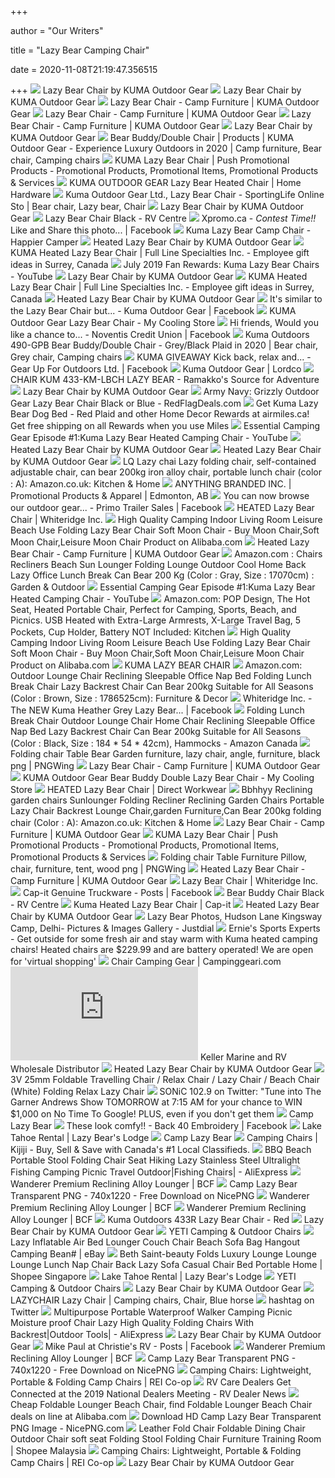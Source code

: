 +++
        
author = "Our Writers"
        
title = "Lazy Bear Camping Chair"
        
date = 2020-11-08T21:19:47.356515
        
+++
[ ![](https://airstreamsupplycompany.com/wp-content/uploads/2020/02/kuma-lazy-bear-chair-gray-plaid.jpg)](https://airstreamsupplycompany.com/wp-content/uploads/2020/02/kuma-lazy-bear-chair-gray-plaid.jpg) Lazy Bear Chair by KUMA Outdoor Gear
[ ![](https://airstreamsupplycompany.com/wp-content/uploads/2020/02/kuma-lazy-bear-chair-heather-gray-800x800.jpg)](https://airstreamsupplycompany.com/wp-content/uploads/2020/02/kuma-lazy-bear-chair-heather-gray-800x800.jpg) Lazy Bear Chair by KUMA Outdoor Gear
[ ![](https://www.kumaoutdoorgear.com/images/products/200504091739.jpg)](https://www.kumaoutdoorgear.com/images/products/200504091739.jpg) Lazy Bear Chair - Camp Furniture | KUMA Outdoor Gear
[ ![](https://www.kumaoutdoorgear.com/images/products/190718112246.jpg)](https://www.kumaoutdoorgear.com/images/products/190718112246.jpg) Lazy Bear Chair - Camp Furniture | KUMA Outdoor Gear
[ ![](https://www.kumaoutdoorgear.com/images/products/200504092432.jpg)](https://www.kumaoutdoorgear.com/images/products/200504092432.jpg) Lazy Bear Chair - Camp Furniture | KUMA Outdoor Gear
[ ![](https://airstreamsupplycompany.com/wp-content/uploads/2020/02/kuma-lazy-bear-chair-woman-red-plaid.jpg)](https://airstreamsupplycompany.com/wp-content/uploads/2020/02/kuma-lazy-bear-chair-woman-red-plaid.jpg) Lazy Bear Chair by KUMA Outdoor Gear
[ ![](https://i.pinimg.com/564x/8a/ca/bd/8acabdb7e6b63cdfda376415c4a364d1.jpg)](https://i.pinimg.com/564x/8a/ca/bd/8acabdb7e6b63cdfda376415c4a364d1.jpg) Bear Buddy/Double Chair | Products | KUMA Outdoor Gear - Experience Luxury  Outdoors in 2020 | Camp furniture, Bear chair, Camping chairs
[ ![](https://www.pushpromo.ca/wp-content/uploads/2017/02/433-Lazy-Bear-Chair-Blue_Large.jpg)](https://www.pushpromo.ca/wp-content/uploads/2017/02/433-Lazy-Bear-Chair-Blue_Large.jpg) KUMA Lazy Bear Chair | Push Promotional Products - Promotional Products,  Promotional Items, Promotional Products & Services
[ ![](https://pcdn.piiojs.com/i/gyc7wy/vw,412,vh,0,r,1,pr,2.6,wp,1/%2F%2Fcdn-tp1.mozu.com%2F24871-37656%2Fcms%2F37656%2Ffiles%2F97593b0f-a05b-4637-b904-973d2ced1449)](https://pcdn.piiojs.com/i/gyc7wy/vw,412,vh,0,r,1,pr,2.6,wp,1/%2F%2Fcdn-tp1.mozu.com%2F24871-37656%2Fcms%2F37656%2Ffiles%2F97593b0f-a05b-4637-b904-973d2ced1449) KUMA OUTDOOR GEAR Lazy Bear Heated Chair | Home Hardware
[ ![](https://i.pinimg.com/originals/86/b6/af/86b6af0a767f9b1bed880de801e2a6cf.jpg)](https://i.pinimg.com/originals/86/b6/af/86b6af0a767f9b1bed880de801e2a6cf.jpg) Kuma Outdoor Gear Ltd., Lazy Bear Chair - SportingLife Online Sto | Bear  chair, Lazy bear, Chair
[ ![](https://airstreamsupplycompany.com/wp-content/uploads/2020/02/kuma-lazy-bear-chair-detail-800x800.jpg)](https://airstreamsupplycompany.com/wp-content/uploads/2020/02/kuma-lazy-bear-chair-detail-800x800.jpg) Lazy Bear Chair by KUMA Outdoor Gear
[ ![](https://owascorv.com/wp-content/uploads/sites/4/2020/04/433BC.jpg)](https://owascorv.com/wp-content/uploads/sites/4/2020/04/433BC.jpg) Lazy Bear Chair Black - RV Centre
[ ![](https://lookaside.fbsbx.com/lookaside/crawler/media/?media_id=2815360101870170)](https://lookaside.fbsbx.com/lookaside/crawler/media/?media_id=2815360101870170) Xpromo.ca - *Contest Time!!* Like and Share this photo... | Facebook
[ ![](https://cdn.shopify.com/s/files/1/0280/9731/4921/products/190718112055_1200x.jpg?v=1587144443)](https://cdn.shopify.com/s/files/1/0280/9731/4921/products/190718112055_1200x.jpg?v=1587144443) Kuma Lazy Bear Camp Chair - Happier Camper
[ ![](https://airstreamsupplycompany.com/wp-content/uploads/2020/03/heated-lazy-bear-chair-with-text-man-1200x1200.jpg)](https://airstreamsupplycompany.com/wp-content/uploads/2020/03/heated-lazy-bear-chair-with-text-man-1200x1200.jpg) Heated Lazy Bear Chair by KUMA Outdoor Gear
[ ![](https://tscstatic.fullline.ca/ProductImages/Asi39923333_600x.jpg)](https://tscstatic.fullline.ca/ProductImages/Asi39923333_600x.jpg) KUMA Heated Lazy Bear Chair | Full Line Specialties Inc. - Employee gift  ideas in Surrey, Canada
[ ![](https://i.ytimg.com/vi/v_z955wQS-4/maxresdefault.jpg)](https://i.ytimg.com/vi/v_z955wQS-4/maxresdefault.jpg) July 2019 Fan Rewards: Kuma Lazy Bear Chairs - YouTube
[ ![](https://airstreamsupplycompany.com/wp-content/uploads/2020/02/kuma-bear-paws-chair-red-plaid.jpg)](https://airstreamsupplycompany.com/wp-content/uploads/2020/02/kuma-bear-paws-chair-red-plaid.jpg) Lazy Bear Chair by KUMA Outdoor Gear
[ ![](https://tscstatic.fullline.ca/ProductImages/Asi39923334_600x.jpg)](https://tscstatic.fullline.ca/ProductImages/Asi39923334_600x.jpg) KUMA Heated Lazy Bear Chair | Full Line Specialties Inc. - Employee gift  ideas in Surrey, Canada
[ ![](https://airstreamsupplycompany.com/wp-content/uploads/2020/03/Cropped-KUMA-heated-lazy-bear-ZOOMZOOMCREATIVECO_AIRSTREAMWINTER2020-352.jpg)](https://airstreamsupplycompany.com/wp-content/uploads/2020/03/Cropped-KUMA-heated-lazy-bear-ZOOMZOOMCREATIVECO_AIRSTREAMWINTER2020-352.jpg) Heated Lazy Bear Chair by KUMA Outdoor Gear
[ ![](https://lookaside.fbsbx.com/lookaside/crawler/media/?media_id=2179239479049012)](https://lookaside.fbsbx.com/lookaside/crawler/media/?media_id=2179239479049012) It's similar to the Lazy Bear Chair but... - Kuma Outdoor Gear | Facebook
[ ![](https://s.yimg.com/aah/yhst-136372476553304/kuma-outdoor-gear-lazy-bear-chair-10.png)](https://s.yimg.com/aah/yhst-136372476553304/kuma-outdoor-gear-lazy-bear-chair-10.png) KUMA Outdoor Gear Lazy Bear Chair - My Cooling Store
[ ![](https://lookaside.fbsbx.com/lookaside/crawler/media/?media_id=2194654980603686)](https://lookaside.fbsbx.com/lookaside/crawler/media/?media_id=2194654980603686) Hi friends, Would you like a chance to... - Noventis Credit Union | Facebook
[ ![](https://i.pinimg.com/736x/1c/7d/52/1c7d525e1a8541f67f2c33fb49817c7e.jpg)](https://i.pinimg.com/736x/1c/7d/52/1c7d525e1a8541f67f2c33fb49817c7e.jpg) Kuma Outdoors 490-GPB Bear Buddy/Double Chair - Grey/Black Plaid in 2020 | Bear  chair, Grey chair, Camping chairs
[ ![](https://lookaside.fbsbx.com/lookaside/crawler/media/?media_id=2365258560205335)](https://lookaside.fbsbx.com/lookaside/crawler/media/?media_id=2365258560205335) KUMA GIVEAWAY Kick back, relax and... - Gear Up For Outdoors Ltd. |  Facebook
[ ![](https://www.lordcotradeshow.com/sites/default/files/styles/large_single_axis_scale_1300/public/2020-04/Lazy-Bear-Chair-Red2.jpg?itok=-aYmznrI)](https://www.lordcotradeshow.com/sites/default/files/styles/large_single_axis_scale_1300/public/2020-04/Lazy-Bear-Chair-Red2.jpg?itok=-aYmznrI) Kuma Outdoor Gear | Lordco
[ ![](https://cdn.shoplightspeed.com/shops/623535/files/13312374/kuma-lazy-bear-chair.jpg)](https://cdn.shoplightspeed.com/shops/623535/files/13312374/kuma-lazy-bear-chair.jpg) CHAIR KUM 433-KM-LBCH LAZY BEAR - Ramakko's Source for Adventure
[ ![](https://airstreamsupplycompany.com/wp-content/uploads/2020/04/433-Lazy-Bear-Chair-Bag-Grey-1-1200x1200.jpg)](https://airstreamsupplycompany.com/wp-content/uploads/2020/04/433-Lazy-Bear-Chair-Bag-Grey-1-1200x1200.jpg) Lazy Bear Chair by KUMA Outdoor Gear
[ ![](https://j.dam-img.rfdcontent.com/offers/004/974/345/600x600_smart_fit.jpg)](https://j.dam-img.rfdcontent.com/offers/004/974/345/600x600_smart_fit.jpg) Army Navy: Grizzly Outdoor Gear Lazy Bear Chair Black or Blue -  RedFlagDeals.com
[ ![](https://res.cloudinary.com/pangea-prod/image/upload/w_620,c_limit,q_auto:good/v1590419839/production/aXRlbV92YXJpYW50/Nzo3NDIxODUwNjI0NTg6aW1hZ2U6ZW4tQ0E6cHJpbWFyeQ.png)](https://res.cloudinary.com/pangea-prod/image/upload/w_620,c_limit,q_auto:good/v1590419839/production/aXRlbV92YXJpYW50/Nzo3NDIxODUwNjI0NTg6aW1hZ2U6ZW4tQ0E6cHJpbWFyeQ.png) Get Kuma Lazy Bear Dog Bed - Red Plaid and other Home Decor Rewards at  airmiles.ca! Get free shipping on all Rewards when you use Miles
[ ![](https://i.ytimg.com/vi/ybLdDLx2mRw/maxresdefault.jpg)](https://i.ytimg.com/vi/ybLdDLx2mRw/maxresdefault.jpg) Essential Camping Gear Episode #1:Kuma Lazy Bear Heated Camping Chair -  YouTube
[ ![](https://airstreamsupplycompany.com/wp-content/uploads/2020/03/kuma-heated-bear-chair-with-text.jpg)](https://airstreamsupplycompany.com/wp-content/uploads/2020/03/kuma-heated-bear-chair-with-text.jpg) Heated Lazy Bear Chair by KUMA Outdoor Gear
[ ![](https://airstreamsupplycompany.com/wp-content/uploads/2020/03/kuma-heated.-lazy-bear-chair-button-closeup.jpg)](https://airstreamsupplycompany.com/wp-content/uploads/2020/03/kuma-heated.-lazy-bear-chair-button-closeup.jpg) Heated Lazy Bear Chair by KUMA Outdoor Gear
[ ![](https://images-na.ssl-images-amazon.com/images/I/61sywzM5kmL._AC_SL1024_.jpg)](https://images-na.ssl-images-amazon.com/images/I/61sywzM5kmL._AC_SL1024_.jpg) LQ Lazy chai Lazy folding chair, self-contained adjustable chair, can bear  200kg iron alloy chair, portable lunch chair (color : A): Amazon.co.uk:  Kitchen & Home
[ ![](https://www.anythingbranded.ca/ws/ws.dll/QPic?SN=65940&P=195149956&PX=400)](https://www.anythingbranded.ca/ws/ws.dll/QPic?SN=65940&P=195149956&PX=400) ANYTHING BRANDED INC. | Promotional Products & Apparel | Edmonton, AB
[ ![](https://lookaside.fbsbx.com/lookaside/crawler/media/?media_id=3258728487491728)](https://lookaside.fbsbx.com/lookaside/crawler/media/?media_id=3258728487491728) You can now browse our outdoor gear... - Primo Trailer Sales | Facebook
[ ![](https://www.whiteridgeinc.com/images/products/200129022828.jpg)](https://www.whiteridgeinc.com/images/products/200129022828.jpg) HEATED Lazy Bear Chair | Whiteridge Inc.
[ ![](https://sc01.alicdn.com/kf/HTB12515bcfrK1RkSmLyq6xGApXae/236016481/HTB12515bcfrK1RkSmLyq6xGApXae.jpg_.webp)](https://sc01.alicdn.com/kf/HTB12515bcfrK1RkSmLyq6xGApXae/236016481/HTB12515bcfrK1RkSmLyq6xGApXae.jpg_.webp) High Quality Camping Indoor Living Room Leisure Beach Use Folding Lazy Bear  Chair Soft Moon Chair - Buy Moon Chair,Soft Moon Chair,Leisure Moon Chair  Product on Alibaba.com
[ ![](https://www.kumaoutdoorgear.com/images/products/cropped/200504094910.jpg)](https://www.kumaoutdoorgear.com/images/products/cropped/200504094910.jpg) Heated Lazy Bear Chair - Camp Furniture | KUMA Outdoor Gear
[ ![](https://images-na.ssl-images-amazon.com/images/I/61NwNv6y-sL._AC_SY450_.jpg)](https://images-na.ssl-images-amazon.com/images/I/61NwNv6y-sL._AC_SY450_.jpg) Amazon.com : Chairs Recliners Beach Sun Lounger Folding Lounge Outdoor Cool  Home Back Lazy Office Lunch Break Can Bear 200 Kg (Color : Gray, Size :  17070cm) : Garden & Outdoor
[ ![](https://i.ytimg.com/vi/ybLdDLx2mRw/hqdefault.jpg)](https://i.ytimg.com/vi/ybLdDLx2mRw/hqdefault.jpg) Essential Camping Gear Episode #1:Kuma Lazy Bear Heated Camping Chair -  YouTube
[ ![](https://images-na.ssl-images-amazon.com/images/I/61XKJXply7L._AC_SX522_.jpg)](https://images-na.ssl-images-amazon.com/images/I/61XKJXply7L._AC_SX522_.jpg) Amazon.com: POP Design, The Hot Seat, Heated Portable Chair, Perfect for  Camping, Sports, Beach, and Picnics. USB Heated with Extra-Large Armrests,  X-Large Travel Bag, 5 Pockets, Cup Holder, Battery NOT Included: Kitchen
[ ![](https://sc01.alicdn.com/kf/HTB1NG18bcTxK1Rjy0Fgq6yovpXay/236016481/HTB1NG18bcTxK1Rjy0Fgq6yovpXay.jpg_.webp)](https://sc01.alicdn.com/kf/HTB1NG18bcTxK1Rjy0Fgq6yovpXay/236016481/HTB1NG18bcTxK1Rjy0Fgq6yovpXay.jpg_.webp) High Quality Camping Indoor Living Room Leisure Beach Use Folding Lazy Bear  Chair Soft Moon Chair - Buy Moon Chair,Soft Moon Chair,Leisure Moon Chair  Product on Alibaba.com
[ ![](https://static.wixstatic.com/media/7b85d9_250d4c8879c044688a52f92c2c49e6ca~mv2.jpg/v1/fill/w_1000,h_750,al_c,q_90/7b85d9_250d4c8879c044688a52f92c2c49e6ca~mv2.jpg)](https://static.wixstatic.com/media/7b85d9_250d4c8879c044688a52f92c2c49e6ca~mv2.jpg/v1/fill/w_1000,h_750,al_c,q_90/7b85d9_250d4c8879c044688a52f92c2c49e6ca~mv2.jpg) KUMA LAZY BEAR CHAIR
[ ![](https://images-na.ssl-images-amazon.com/images/I/61r5Yat1ZIL._AC_SY355_.jpg)](https://images-na.ssl-images-amazon.com/images/I/61r5Yat1ZIL._AC_SY355_.jpg) Amazon.com: Outdoor Lounge Chair Reclining Sleepable Office Nap Bed Folding  Lunch Break Chair Lazy Backrest Chair Can Bear 200kg Suitable for All  Seasons (Color : Brown, Size : 1786525cm): Furniture & Decor
[ ![](https://lookaside.fbsbx.com/lookaside/crawler/media/?media_id=1378145805554357)](https://lookaside.fbsbx.com/lookaside/crawler/media/?media_id=1378145805554357) Whiteridge Inc. - The NEW Kuma Heather Grey Lazy Bear... | Facebook
[ ![](https://images-na.ssl-images-amazon.com/images/I/5110KbYi3xL._AC_SX425_.jpg)](https://images-na.ssl-images-amazon.com/images/I/5110KbYi3xL._AC_SX425_.jpg) Folding Lunch Break Chair Outdoor Lounge Chair Home Chair Reclining  Sleepable Office Nap Bed Lazy Backrest Chair Can Bear 200kg Suitable for  All Seasons (Color : Black, Size : 184 * 54 * 42cm), Hammocks - Amazon  Canada
[ ![](https://w7.pngwing.com/pngs/916/537/png-transparent-folding-chair-table-bear-garden-furniture-lazy-chair-angle-furniture-black.png)](https://w7.pngwing.com/pngs/916/537/png-transparent-folding-chair-table-bear-garden-furniture-lazy-chair-angle-furniture-black.png) Folding chair Table Bear Garden furniture, lazy chair, angle, furniture,  black png | PNGWing
[ ![](https://i.ytimg.com/vi/fw4-Wxryw7Y/hqdefault.jpg)](https://i.ytimg.com/vi/fw4-Wxryw7Y/hqdefault.jpg) Lazy Bear Chair - Camp Furniture | KUMA Outdoor Gear
[ ![](https://s.yimg.com/aah/yhst-136372476553304/kuma-outdoor-gear-bear-buddy-double-lazy-bear-chair-15.png)](https://s.yimg.com/aah/yhst-136372476553304/kuma-outdoor-gear-bear-buddy-double-lazy-bear-chair-15.png) KUMA Outdoor Gear Bear Buddy Double Lazy Bear Chair - My Cooling Store
[ ![](https://i2.wp.com/directworkwear.com/wp-content/uploads/2020/06/WH-845.jpg?fit=254%2C254&ssl=1)](https://i2.wp.com/directworkwear.com/wp-content/uploads/2020/06/WH-845.jpg?fit=254%2C254&ssl=1) HEATED Lazy Bear Chair | Direct Workwear
[ ![](https://images-na.ssl-images-amazon.com/images/I/61TQyh5ZkrL._AC_SY450_.jpg)](https://images-na.ssl-images-amazon.com/images/I/61TQyh5ZkrL._AC_SY450_.jpg) Bbhhyy Reclining garden chairs Sunlounger Folding Recliner Reclining Garden  Chairs Portable Lazy Chair Backrest Lounge Chair,garden Furniture,Can Bear  200kg folding chair (Color : A): Amazon.co.uk: Kitchen & Home
[ ![](https://www.kumaoutdoorgear.com/images/products/cropped/200525052429.jpg)](https://www.kumaoutdoorgear.com/images/products/cropped/200525052429.jpg) Lazy Bear Chair - Camp Furniture | KUMA Outdoor Gear
[ ![](https://www.pushpromo.ca/wp-content/uploads/2017/02/B4878a.jpg)](https://www.pushpromo.ca/wp-content/uploads/2017/02/B4878a.jpg) KUMA Lazy Bear Chair | Push Promotional Products - Promotional Products,  Promotional Items, Promotional Products & Services
[ ![](https://w7.pngwing.com/pngs/132/447/png-transparent-folding-chair-table-furniture-pillow-chair-furniture-tent-wood.png)](https://w7.pngwing.com/pngs/132/447/png-transparent-folding-chair-table-furniture-pillow-chair-furniture-tent-wood.png) Folding chair Table Furniture Pillow, chair, furniture, tent, wood png |  PNGWing
[ ![](https://www.kumaoutdoorgear.com/images/products/200109103904.jpg)](https://www.kumaoutdoorgear.com/images/products/200109103904.jpg) Heated Lazy Bear Chair - Camp Furniture | KUMA Outdoor Gear
[ ![](https://www.whiteridgeinc.com/images/products/cropped/190820025040.jpg)](https://www.whiteridgeinc.com/images/products/cropped/190820025040.jpg) Lazy Bear Chair | Whiteridge Inc.
[ ![](https://lookaside.fbsbx.com/lookaside/crawler/media/?media_id=3339070606210025)](https://lookaside.fbsbx.com/lookaside/crawler/media/?media_id=3339070606210025) Cap-it Genuine Truckware - Posts | Facebook
[ ![](https://owascorv.com/wp-content/uploads/sites/4/2020/04/490b-300x300.jpg)](https://owascorv.com/wp-content/uploads/sites/4/2020/04/490b-300x300.jpg) Bear Buddy Chair Black - RV Centre
[ ![](https://cap-it.com/drive/uploads/2020/07/kuma-heat-control-698x427.jpg)](https://cap-it.com/drive/uploads/2020/07/kuma-heat-control-698x427.jpg) Kuma Heated Lazy Bear Chair | Cap-it
[ ![](https://airstreamsupplycompany.com/wp-content/uploads/2019/02/AIRMKT-eCom-PN-XXXXXX-Wood-and-Faulk-Camp-Stool-WEB.jpg)](https://airstreamsupplycompany.com/wp-content/uploads/2019/02/AIRMKT-eCom-PN-XXXXXX-Wood-and-Faulk-Camp-Stool-WEB.jpg) Heated Lazy Bear Chair by KUMA Outdoor Gear
[ ![](https://content.jdmagicbox.com/comp/delhi/x6/011pxx11.xx11.190507194557.v7x6/catalogue/lazy-bear-hudson-lane-kingsway-camp-delhi-restaurants-puvnikoy8r.jpg)](https://content.jdmagicbox.com/comp/delhi/x6/011pxx11.xx11.190507194557.v7x6/catalogue/lazy-bear-hudson-lane-kingsway-camp-delhi-restaurants-puvnikoy8r.jpg) Lazy Bear Photos, Hudson Lane Kingsway Camp, Delhi- Pictures & Images  Gallery - Justdial
[ ![](https://lookaside.fbsbx.com/lookaside/crawler/media/?media_id=10158269452812138)](https://lookaside.fbsbx.com/lookaside/crawler/media/?media_id=10158269452812138) Ernie's Sports Experts - Get outside for some fresh air and stay warm with  Kuma heated camping chairs! Heated chairs are $229.99 and are battery  operated! We are open for 'virtual shopping'
[ ![](https://images.campinggeari.com/kuma-gear-lazy-bear-cushioned-folding-camping.jpg)](https://images.campinggeari.com/kuma-gear-lazy-bear-cushioned-folding-camping.jpg) Chair Camping Gear | Campinggeari.com
[ ![](https://www.kellermarine.com/includes/get_image.php?ID=490-BearBuddy_bluePlaid.jpg&style=300)](https://www.kellermarine.com/includes/get_image.php?ID=490-BearBuddy_bluePlaid.jpg&style=300) Keller Marine and RV Wholesale Distributor
[ ![](https://airstreamsupplycompany.com/wp-content/uploads/2020/03/kuma-heated-bear-chair-temperature-settings-800x800.jpg)](https://airstreamsupplycompany.com/wp-content/uploads/2020/03/kuma-heated-bear-chair-temperature-settings-800x800.jpg) Heated Lazy Bear Chair by KUMA Outdoor Gear
[ ![](https://cdn1.npcdn.net/images/15675785842d53fc8a1288a3609389c1961c9eef15.jpg?md5id=8cdeb355060bea983bce7e4d58d7a666&new_width=1200&new_height=1200&w=1536216682)](https://cdn1.npcdn.net/images/15675785842d53fc8a1288a3609389c1961c9eef15.jpg?md5id=8cdeb355060bea983bce7e4d58d7a666&new_width=1200&new_height=1200&w=1536216682) 3V 25mm Foldable Travelling Chair / Relax Chair / Lazy Chair / Beach Chair  (White) Folding Relax Lazy Chair
[ ![](https://pbs.twimg.com/media/EbYw-V-UMAAcbmf.jpg)](https://pbs.twimg.com/media/EbYw-V-UMAAcbmf.jpg) SONiC 102.9 on Twitter: "Tune into The Garner Andrews Show TOMORROW at 7:15  AM for your chance to WIN $1,000 on No Time To Google! PLUS, even if you  don't get them
[ ![](http://camp-lazy-bear.com/wa_6ji7v462hgk2s2e_text.png?v=5lwoig62hkc4eq5)](http://camp-lazy-bear.com/wa_6ji7v462hgk2s2e_text.png?v=5lwoig62hkc4eq5) Camp Lazy Bear
[ ![](https://lookaside.fbsbx.com/lookaside/crawler/media/?media_id=1805396559495944)](https://lookaside.fbsbx.com/lookaside/crawler/media/?media_id=1805396559495944) These look comfy!! - Back 40 Embroidery | Facebook
[ ![](https://images.rezfusion.com/?optimize=true&quality=70&width=1280&source=https%3A//gallery.streamlinevrs.com/units-gallery/00/06/62/image_155301759.jpeg&settings=default)](https://images.rezfusion.com/?optimize=true&quality=70&width=1280&source=https%3A//gallery.streamlinevrs.com/units-gallery/00/06/62/image_155301759.jpeg&settings=default) Lake Tahoe Rental | Lazy Bear's Lodge
[ ![](http://www.camp-lazy-bear.com/wa_6lhkj41oou7udb00_text.png?v=9eejpklukb950m)](http://www.camp-lazy-bear.com/wa_6lhkj41oou7udb00_text.png?v=9eejpklukb950m) Camp Lazy Bear
[ ![](https://i.ebayimg.com/images/g/IqEAAOSwqmJfiGeb/s-l200.jpg)](https://i.ebayimg.com/images/g/IqEAAOSwqmJfiGeb/s-l200.jpg) Camping Chairs | Kijiji - Buy, Sell & Save with Canada's #1 Local  Classifieds.
[ ![](https://ae01.alicdn.com/kf/H02f5240bff234162be19b1a2977704b9V/BBQ-Beach-Portable-Stool-Folding-Chair-Seat-Hiking-Lazy-Stainless-Steel-Ultralight-Fishing-Camping-Picnic-Travel.jpg_960x960.jpg)](https://ae01.alicdn.com/kf/H02f5240bff234162be19b1a2977704b9V/BBQ-Beach-Portable-Stool-Folding-Chair-Seat-Hiking-Lazy-Stainless-Steel-Ultralight-Fishing-Camping-Picnic-Travel.jpg_960x960.jpg) BBQ Beach Portable Stool Folding Chair Seat Hiking Lazy Stainless Steel  Ultralight Fishing Camping Picnic Travel Outdoor|Fishing Chairs| -  AliExpress
[ ![](https://www.bcf.com.au/dw/image/v2/BBRV_PRD/on/demandware.static/-/Sites-srg-internal-master-catalog/default/dwcb60938d/images/520326/BCF_520326_hi-res.jpg?sw=1000&sh=1000&sm=fit&q=90)](https://www.bcf.com.au/dw/image/v2/BBRV_PRD/on/demandware.static/-/Sites-srg-internal-master-catalog/default/dwcb60938d/images/520326/BCF_520326_hi-res.jpg?sw=1000&sh=1000&sm=fit&q=90) Wanderer Premium Reclining Alloy Lounger | BCF
[ ![](https://www.nicepng.com/png/detail/688-6881210_camp-lazy-bear.png)](https://www.nicepng.com/png/detail/688-6881210_camp-lazy-bear.png) Camp Lazy Bear Transparent PNG - 740x1220 - Free Download on NicePNG
[ ![](https://www.bcf.com.au/dw/image/v2/BBRV_PRD/on/demandware.static/-/Sites-srg-internal-master-catalog/default/dw7bae5c0d/images/520326/BCF_520326-02_hi-res.jpg?sw=1000&sh=1000&sm=fit&q=90)](https://www.bcf.com.au/dw/image/v2/BBRV_PRD/on/demandware.static/-/Sites-srg-internal-master-catalog/default/dw7bae5c0d/images/520326/BCF_520326-02_hi-res.jpg?sw=1000&sh=1000&sm=fit&q=90) Wanderer Premium Reclining Alloy Lounger | BCF
[ ![](https://www.bcf.com.au/dw/image/v2/BBRV_PRD/on/demandware.static/-/Sites-srg-internal-master-catalog/default/dw762a30a3/images/520326/BCF_520326-05_hi-res.jpg?sw=558&sh=558&sm=fit&q=90)](https://www.bcf.com.au/dw/image/v2/BBRV_PRD/on/demandware.static/-/Sites-srg-internal-master-catalog/default/dw762a30a3/images/520326/BCF_520326-05_hi-res.jpg?sw=558&sh=558&sm=fit&q=90) Wanderer Premium Reclining Alloy Lounger | BCF
[ ![](https://cdn11.bigcommerce.com/s-u2qvrsnw19/images/stencil/350x350/products/4759/16905/KO846-HGw1__09483.1604689182.jpg?c=2)](https://cdn11.bigcommerce.com/s-u2qvrsnw19/images/stencil/350x350/products/4759/16905/KO846-HGw1__09483.1604689182.jpg?c=2) Kuma Outdoors 433R Lazy Bear Chair - Red
[ ![](https://airstreamsupplycompany.com/wp-content/uploads/2020/02/ZOOMZOOMCREATIVECO_AIRSTREAMWINTER2020-351-1200x800.jpg)](https://airstreamsupplycompany.com/wp-content/uploads/2020/02/ZOOMZOOMCREATIVECO_AIRSTREAMWINTER2020-351-1200x800.jpg) Lazy Bear Chair by KUMA Outdoor Gear
[ ![](https://www.yeti.com/on/demandware.static/-/Library-Sites-SiteGenesisSharedLibrary/default/dwe9bd0d5f/images/category/chairs/200010-Category-Header-Chairs-Mobile-750x400-v3.jpg)](https://www.yeti.com/on/demandware.static/-/Library-Sites-SiteGenesisSharedLibrary/default/dwe9bd0d5f/images/category/chairs/200010-Category-Header-Chairs-Mobile-750x400-v3.jpg) YETI Camping & Outdoor Chairs
[ ![](https://i.ebayimg.com/images/g/VKoAAOSwpoJbBr7P/s-l500.jpg)](https://i.ebayimg.com/images/g/VKoAAOSwpoJbBr7P/s-l500.jpg) Lazy Inflatable Air Bed Lounger Couch Chair Beach Sofa Bag Hangout Camping  Bean# | eBay
[ ![](https://cf.shopee.sg/file/10798b412e9df859440a92bd5b0f2783)](https://cf.shopee.sg/file/10798b412e9df859440a92bd5b0f2783) Beth Saint-beauty Folds Luxury Lounge Lounge Lounge Lunch Nap Chair Back  Lazy Sofa Casual Chair Bed Portable Home | Shopee Singapore
[ ![](https://images.rezfusion.com/?optimize=true&quality=70&width=1280&source=https%3A//gallery.streamlinevrs.com/units-gallery/00/06/62/image_155301750.jpeg&settings=default)](https://images.rezfusion.com/?optimize=true&quality=70&width=1280&source=https%3A//gallery.streamlinevrs.com/units-gallery/00/06/62/image_155301750.jpeg&settings=default) Lake Tahoe Rental | Lazy Bear's Lodge
[ ![](https://www.yeti.com/dw/image/v2/BBRN_PRD/on/demandware.static/-/Sites-masterCatalog_Yeti/default/dw0d3aacd5/images/pdp-Trailhead/Camp-Chair/Navy/191240-Trailhead-Camp-Chair-Website-Assets-Studio-Blue-Front-795x450.jpg?sw=720&sfrm=png)](https://www.yeti.com/dw/image/v2/BBRN_PRD/on/demandware.static/-/Sites-masterCatalog_Yeti/default/dw0d3aacd5/images/pdp-Trailhead/Camp-Chair/Navy/191240-Trailhead-Camp-Chair-Website-Assets-Studio-Blue-Front-795x450.jpg?sw=720&sfrm=png) YETI Camping & Outdoor Chairs
[ ![](https://airstreamsupplycompany.com/wp-content/uploads/2019/12/ZOOMZOOMCREATIVECO_AIRSTREAMWINTER2020-152-1200x800.jpg)](https://airstreamsupplycompany.com/wp-content/uploads/2019/12/ZOOMZOOMCREATIVECO_AIRSTREAMWINTER2020-152-1200x800.jpg) Lazy Bear Chair by KUMA Outdoor Gear
[ ![](https://i.pinimg.com/originals/eb/10/5a/eb105a06361bdc222661c6b77e0a3cfb.jpg)](https://i.pinimg.com/originals/eb/10/5a/eb105a06361bdc222661c6b77e0a3cfb.jpg) LAZYCHAIR Lazy Chair | Camping chairs, Chair, Blue horse
[ ![](https://pbs.twimg.com/media/Egq6CEgXcAEGx-b.jpg)](https://pbs.twimg.com/media/Egq6CEgXcAEGx-b.jpg)  hashtag on Twitter
[ ![](https://ae01.alicdn.com/kf/H0a225f02a3254a3bb770f1a1dfa1b954s.jpg)](https://ae01.alicdn.com/kf/H0a225f02a3254a3bb770f1a1dfa1b954s.jpg) Multipurpose Portable Waterproof Walker Camping Picnic Moisture proof Chair  Lazy High Quality Folding Chairs With Backrest|Outdoor Tools| - AliExpress
[ ![](https://airstreamsupplycompany.com/wp-content/uploads/2020/02/CROPPED-Kuma-mat-ZOOMZOOMCREATIVECO_KUMA_MARCH2020-45-1200x1200.jpg)](https://airstreamsupplycompany.com/wp-content/uploads/2020/02/CROPPED-Kuma-mat-ZOOMZOOMCREATIVECO_KUMA_MARCH2020-45-1200x1200.jpg) Lazy Bear Chair by KUMA Outdoor Gear
[ ![](https://lookaside.fbsbx.com/lookaside/crawler/media/?media_id=201416731357030)](https://lookaside.fbsbx.com/lookaside/crawler/media/?media_id=201416731357030) Mike Paul at Christie's RV - Posts | Facebook
[ ![](https://photos-eu.bazaarvoice.com/photo/2/cGhvdG86YmNm/7c20ef54-34f6-598e-bf40-e9eb7e1697fe)](https://photos-eu.bazaarvoice.com/photo/2/cGhvdG86YmNm/7c20ef54-34f6-598e-bf40-e9eb7e1697fe) Wanderer Premium Reclining Alloy Lounger | BCF
[ ![](https://simg.nicepng.com/png/small/688-6881210_camp-lazy-bear.png)](https://simg.nicepng.com/png/small/688-6881210_camp-lazy-bear.png) Camp Lazy Bear Transparent PNG - 740x1220 - Free Download on NicePNG
[ ![](https://www.rei.com/media/product/148036)](https://www.rei.com/media/product/148036) Camping Chairs: Lightweight, Portable & Folding Camp Chairs | REI Co-op
[ ![](http://rvldealernews.com/wp-content/uploads/2019/12/DSC1684.jpg)](http://rvldealernews.com/wp-content/uploads/2019/12/DSC1684.jpg) RV Care Dealers Get Connected at the 2019 National Dealers Meeting - RV  Dealer News
[ ![](https://sc01.alicdn.com/kf/HTB1dnAWC7SWBuNjSszdq6zeSpXa2.jpg)](https://sc01.alicdn.com/kf/HTB1dnAWC7SWBuNjSszdq6zeSpXa2.jpg) Cheap Foldable Lounger Beach Chair, find Foldable Lounger Beach Chair deals  on line at Alibaba.com
[ ![](https://www.nicepng.com/png/full/688-6881210_camp-lazy-bear.png)](https://www.nicepng.com/png/full/688-6881210_camp-lazy-bear.png) Download HD Camp Lazy Bear Transparent PNG Image - NicePNG.com
[ ![](https://cf.shopee.com.my/file/e6640c9e3bcde76abc7918ecf53d9e59)](https://cf.shopee.com.my/file/e6640c9e3bcde76abc7918ecf53d9e59) Leather Fold Chair Foldable Dining Chair Outdoor Chair soft seat Folding  Stool Folding Chair Furniture Training Room | Shopee Malaysia
[ ![](https://www.rei.com/media/product/164382)](https://www.rei.com/media/product/164382) Camping Chairs: Lightweight, Portable & Folding Camp Chairs | REI Co-op
[ ![](https://airstreamsupplycompany.com/wp-content/uploads/2020/02/kuma-fleece-throw-doggie-1200x1200.jpg)](https://airstreamsupplycompany.com/wp-content/uploads/2020/02/kuma-fleece-throw-doggie-1200x1200.jpg) Lazy Bear Chair by KUMA Outdoor Gear
